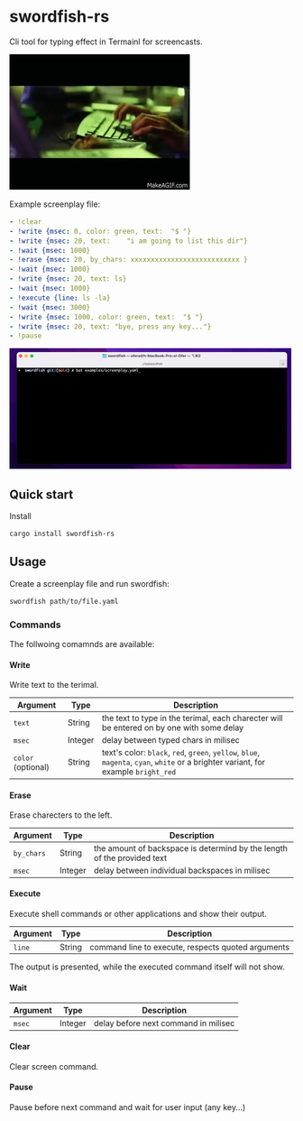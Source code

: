 # swordfish-rs 

Cli tool for typing effect in Termainl for screencasts.

![Swordfish hack scene](swordfish_hack_scene.gif)

Example screenplay file:

```yaml
- !clear
- !write {msec: 0, color: green, text:  "$ "}
- !write {msec: 20, text:    "i am going to list this dir"}
- !wait {msec: 1000}
- !erase {msec: 20, by_chars: xxxxxxxxxxxxxxxxxxxxxxxxxxx }
- !wait {msec: 1000}
- !write {msec: 20, text: ls}
- !wait {msec: 1000}
- !execute {line: ls -la}
- !wait {msec: 3000}
- !write {msec: 1000, color: green, text:  "$ "}
- !write {msec: 20, text: "bye, press any key..."}
- !pause
```

![demo](demo.gif)


## Quick start

Install 

```sh
cargo install swordfish-rs
```

## Usage

Create a screenplay file and run swordfish:

```sh
swordfish path/to/file.yaml
```

### Commands

The follwoing comamnds are available:

#### Write 

Write text to the terimal.

| Argument | Type | Description |
| - | - | - |
|`text`| String | the text to type in the terimal, each charecter will be entered on by one with some delay |
|`msec`| Integer | delay between typed chars in milisec |
|`color` (optional)| String | text's color: `black`, `red`, `green`, `yellow`, `blue`, `magenta`, `cyan`, `white` or a brighter variant, for example `bright_red` |
    
#### Erase 

Erase charecters to the left.

| Argument | Type | Description |
| - | - | - |
|`by_chars`| String | the amount of backspace is determind by the length of the provided text |
|`msec`| Integer | delay between individual backspaces in milisec |

#### Execute 

Execute shell commands or other applications and show their output.

| Argument | Type | Description |
| - | - | - |
|`line`| String | command line to execute, respects quoted arguments |

The output is presented, while the executed command itself will not show.

#### Wait 

| Argument | Type | Description |
| - | - | - |
|`msec`| Integer |  delay before next command in milisec |

#### Clear 

Clear screen command.

#### Pause 

Pause before next command and wait for user input (any key...)
